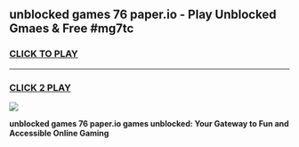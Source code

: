 
## unblocked games 76 paper.io - Play Unblocked Gmaes & Free #mg7tc
<h3>
<a href="https://news.freeplayer.one?title=unblocked_games_76_paper.io&ref=24F">CLICK TO PLAY</a></h3>
<hr>

<h3>
<a href="https://news.freeplayer.one?title=unblocked_games_76_paper.io&ref=24F">CLICK 2 PLAY</a>
  
</h3>

<a href="https://news.freeplayer.one?title=unblocked_games_76_paper.io&ref=24F/"><img src="https://clearcache.store/games.png"></a>


**unblocked games 76 paper.io games unblocked: Your Gateway to Fun and Accessible Online Gaming**
